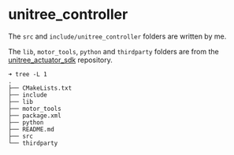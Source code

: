 # unitree_controller

The `src` and `include/unitree_controller` folders are written by me.

The `lib`, `motor_tools`, `python` and `thirdparty` folders are from the [unitree_actuator_sdk](https://github.com/unitreerobotics/unitree_actuator_sdk) repository.

```
➜ tree -L 1
.
├── CMakeLists.txt
├── include
├── lib
├── motor_tools
├── package.xml
├── python
├── README.md
├── src
└── thirdparty
```